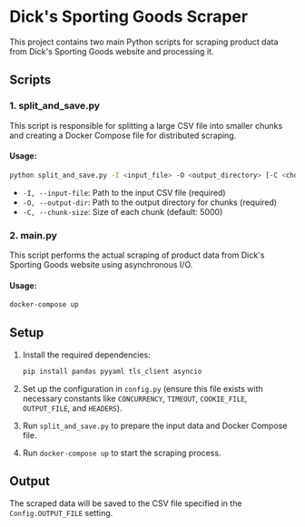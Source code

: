 
# Dick's Sporting Goods Scraper

This project contains two main Python scripts for scraping product data from Dick's Sporting Goods website and processing it.

## Scripts

### 1. split_and_save.py

This script is responsible for splitting a large CSV file into smaller chunks and creating a Docker Compose file for distributed scraping.

#### Usage:
```bash
python split_and_save.py -I <input_file> -O <output_directory> [-C <chunk_size>]
```

- `-I, --input-file`: Path to the input CSV file (required)
- `-O, --output-dir`: Path to the output directory for chunks (required)
- `-C, --chunk-size`: Size of each chunk (default: 5000)

### 2. main.py

This script performs the actual scraping of product data from Dick's Sporting Goods website using asynchronous I/O.

#### Usage:
```bash
docker-compose up
```

## Setup

1. Install the required dependencies:
   ```bash
   pip install pandas pyyaml tls_client asyncio
   ```

2. Set up the configuration in `config.py` (ensure this file exists with necessary constants like `CONCURRENCY`, `TIMEOUT`, `COOKIE_FILE`, `OUTPUT_FILE`, and `HEADERS`).

3. Run `split_and_save.py` to prepare the input data and Docker Compose file.

4. Run `docker-compose up` to start the scraping process.

## Output

The scraped data will be saved to the CSV file specified in the `Config.OUTPUT_FILE` setting.

